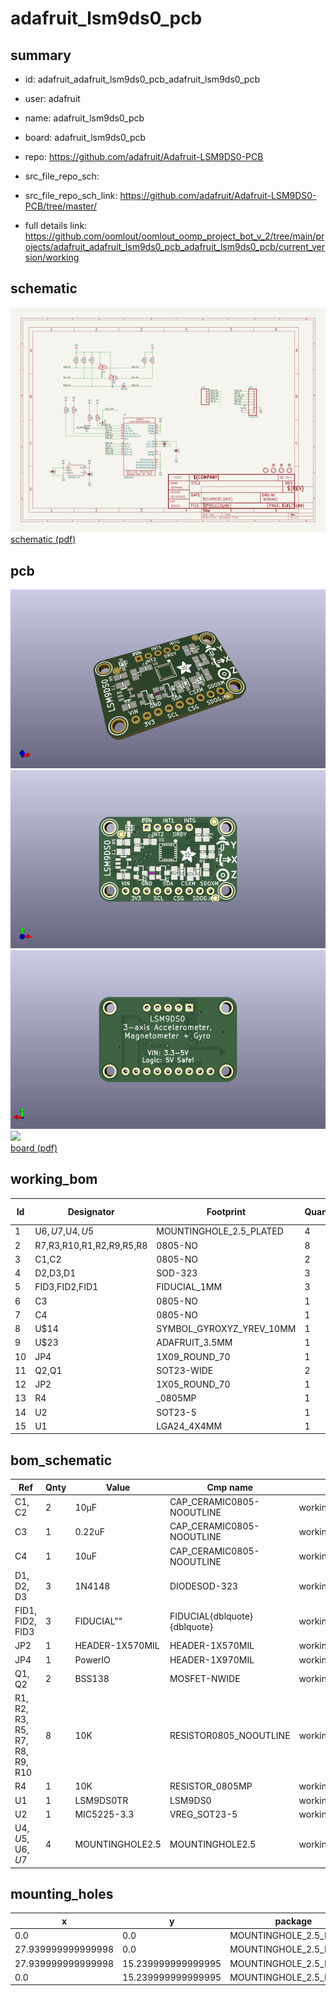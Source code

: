 # adafruit_lsm9ds0_pcb
 
## summary 
* id: adafruit_adafruit_lsm9ds0_pcb_adafruit_lsm9ds0_pcb
* user: adafruit
* name: adafruit_lsm9ds0_pcb
* board: adafruit_lsm9ds0_pcb
* repo: https://github.com/adafruit/Adafruit-LSM9DS0-PCB



* src_file_repo_sch: 
* src_file_repo_sch_link: https://github.com/adafruit/Adafruit-LSM9DS0-PCB/tree/master/
* full details link: https://github.com/oomlout/oomlout_oomp_project_bot_v_2/tree/main/projects/adafruit_adafruit_lsm9ds0_pcb_adafruit_lsm9ds0_pcb/current_version/working  

## schematic  
![](working_schematic_600.png)  
[schematic (pdf)](working_schematic.pdf)  

## pcb  
![](working_3d_600.png) 
![](working_3d_front_600.png)  
![](working_3d_back_600.png)  
![](working_600.png)  
[board (pdf)](working.pdf)  

## working_bom
| Id | Designator | Footprint | Quantity | Designation | Supplier and ref |  | None | 
| --- | --- | --- | --- | --- | --- | --- | --- | 
| 1 | U$6,U$7,U$4,U$5 | MOUNTINGHOLE_2.5_PLATED | 4 | MOUNTINGHOLE2.5 |  |  | [''] | 
| 2 | R7,R3,R10,R1,R2,R9,R5,R8 | 0805-NO | 8 | 10K |  |  | [''] | 
| 3 | C1,C2 | 0805-NO | 2 | 10µF |  |  | [''] | 
| 4 | D2,D3,D1 | SOD-323 | 3 | 1N4148 |  |  | [''] | 
| 5 | FID3,FID2,FID1 | FIDUCIAL_1MM | 3 | FIDUCIAL" |  |  | [''] | 
| 6 | C3 | 0805-NO | 1 | 0.22uF |  |  | [''] | 
| 7 | C4 | 0805-NO | 1 | 10uF |  |  | [''] | 
| 8 | U$14 | SYMBOL_GYROXYZ_YREV_10MM | 1 |  |  |  | [''] | 
| 9 | U$23 | ADAFRUIT_3.5MM | 1 |  |  |  | [''] | 
| 10 | JP4 | 1X09_ROUND_70 | 1 | PowerIO |  |  | [''] | 
| 11 | Q2,Q1 | SOT23-WIDE | 2 | BSS138 |  |  | [''] | 
| 12 | JP2 | 1X05_ROUND_70 | 1 |  |  |  | [''] | 
| 13 | R4 | _0805MP | 1 | 10K |  |  | [''] | 
| 14 | U2 | SOT23-5 | 1 | MIC5225-3.3 |  |  | [''] | 
| 15 | U1 | LGA24_4X4MM | 1 | LSM9DS0TR |  |  | [''] | 


## bom_schematic
| Ref | Qnty | Value | Cmp name | Footprint | Description | Vendor | DNP | 
| --- | --- | --- | --- | --- | --- | --- | --- | 
| C1, C2 | 2 | 10µF | CAP_CERAMIC0805-NOOUTLINE | working:0805-NO |  |  |  | 
| C3 | 1 | 0.22uF | CAP_CERAMIC0805-NOOUTLINE | working:0805-NO |  |  |  | 
| C4 | 1 | 10uF | CAP_CERAMIC0805-NOOUTLINE | working:0805-NO |  |  |  | 
| D1, D2, D3 | 3 | 1N4148 | DIODESOD-323 | working:SOD-323 |  |  |  | 
| FID1, FID2, FID3 | 3 | FIDUCIAL"" | FIDUCIAL{dblquote}{dblquote} | working:FIDUCIAL_1MM |  |  |  | 
| JP2 | 1 | HEADER-1X570MIL | HEADER-1X570MIL | working:1X05_ROUND_70 |  |  |  | 
| JP4 | 1 | PowerIO | HEADER-1X970MIL | working:1X09_ROUND_70 |  |  |  | 
| Q1, Q2 | 2 | BSS138 | MOSFET-NWIDE | working:SOT23-WIDE |  |  |  | 
| R1, R2, R3, R5, R7, R8, R9, R10 | 8 | 10K | RESISTOR0805_NOOUTLINE | working:0805-NO |  |  |  | 
| R4 | 1 | 10K | RESISTOR_0805MP | working:_0805MP |  |  |  | 
| U1 | 1 | LSM9DS0TR | LSM9DS0 | working:LGA24_4X4MM |  |  |  | 
| U2 | 1 | MIC5225-3.3 | VREG_SOT23-5 | working:SOT23-5 |  |  |  | 
| U$4, U$5, U$6, U$7 | 4 | MOUNTINGHOLE2.5 | MOUNTINGHOLE2.5 | working:MOUNTINGHOLE_2.5_PLATED |  |  |  | 


## mounting_holes
| x | y | package | value | ref | size | 
| --- | --- | --- | --- | --- | --- | 
| 0.0 | 0.0 | MOUNTINGHOLE_2.5_PLATED | MOUNTINGHOLE2.5 | U$4 | m3 | 
| 27.939999999999998 | 0.0 | MOUNTINGHOLE_2.5_PLATED | MOUNTINGHOLE2.5 | U$5 | m3 | 
| 27.939999999999998 | 15.239999999999995 | MOUNTINGHOLE_2.5_PLATED | MOUNTINGHOLE2.5 | U$6 | m3 | 
| 0.0 | 15.239999999999995 | MOUNTINGHOLE_2.5_PLATED | MOUNTINGHOLE2.5 | U$7 | m3 | 


